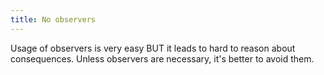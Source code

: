 ```yaml
---
title: No observers
---
```


Usage of observers is very easy BUT it leads to hard to reason about consequences. Unless observers are necessary, it's better to avoid them.
